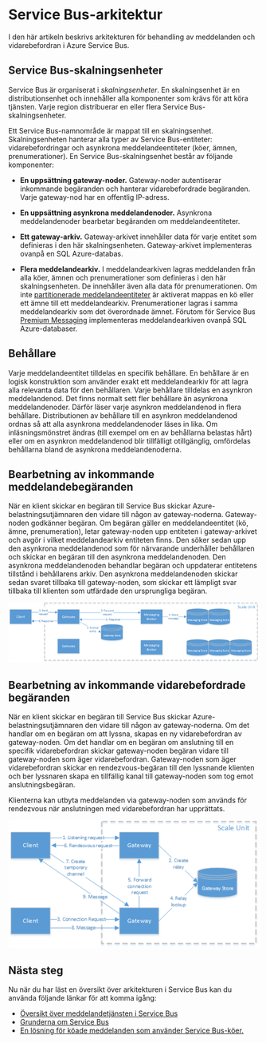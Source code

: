 <properties 
    pageTitle="Service Bus-arkitektur | Microsoft Azure"
    description="Här beskrivs arkitekturen för behandling av meddelanden och vidarebefordran i Azure Service Bus."
    services="service-bus"
    documentationCenter="na"
    authors="sethmanheim"
    manager="timlt"
    editor="" />
<tags 
    ms.service="service-bus"
    ms.devlang="na"
    ms.topic="get-started-article"
    ms.tgt_pltfrm="na"
    ms.workload="na"
    ms.date="07/11/2016"
    ms.author="sethm" />

# Service Bus-arkitektur

I den här artikeln beskrivs arkitekturen för behandling av meddelanden och vidarebefordran i Azure Service Bus.

## Service Bus-skalningsenheter

Service Bus är organiserat i *skalningsenheter*. En skalningsenhet är en distributionsenhet och innehåller alla komponenter som krävs för att köra tjänsten. Varje region distribuerar en eller flera Service Bus-skalningsenheter.

Ett Service Bus-namnområde är mappat till en skalningsenhet. Skalningsenheten hanterar alla typer av Service Bus-entiteter: vidarebefordringar och asynkrona meddelandeentiteter (köer, ämnen, prenumerationer). En Service Bus-skalningsenhet består av följande komponenter:

- **En uppsättning gateway-noder.** Gateway-noder autentiserar inkommande begäranden och hanterar vidarebefordrade begäranden. Varje gateway-nod har en offentlig IP-adress.

- **En uppsättning asynkrona meddelandenoder.** Asynkrona meddelandenoder bearbetar begäranden om meddelandeentiteter.

- **Ett gateway-arkiv.** Gateway-arkivet innehåller data för varje entitet som definieras i den här skalningsenheten. Gateway-arkivet implementeras ovanpå en SQL Azure-databas.

- **Flera meddelandearkiv.** I meddelandearkiven lagras meddelanden från alla köer, ämnen och prenumerationer som definieras i den här skalningsenheten. De innehåller även alla data för prenumerationen. Om inte [partitionerade meddelandeentiteter](service-bus-partitioning.md) är aktiverat mappas en kö eller ett ämne till ett meddelandearkiv. Prenumerationer lagras i samma meddelandearkiv som det överordnade ämnet. Förutom för Service Bus [Premium Messaging](service-bus-premium-messaging.md) implementeras meddelandearkiven ovanpå SQL Azure-databaser.

## Behållare

Varje meddelandeentitet tilldelas en specifik behållare. En behållare är en logisk konstruktion som använder exakt ett meddelandearkiv för att lagra alla relevanta data för den behållaren. Varje behållare tilldelas en asynkron meddelandenod. Det finns normalt sett fler behållare än asynkrona meddelandenoder. Därför läser varje asynkron meddelandenod in flera behållare. Distributionen av behållare till en asynkron meddelandenod ordnas så att alla asynkrona meddelandenoder läses in lika. Om inläsningsmönstret ändras (till exempel om en av behållarna  belastas hårt) eller om en asynkron meddelandenod blir tillfälligt otillgänglig, omfördelas behållarna bland de asynkrona meddelandenoderna.

## Bearbetning av inkommande meddelandebegäranden

När en klient skickar en begäran till Service Bus skickar Azure-belastningsutjämnaren den vidare till någon av gateway-noderna. Gateway-noden godkänner begäran. Om begäran gäller en meddelandeentitet (kö, ämne, prenumeration), letar gateway-noden upp entiteten i gateway-arkivet och avgör i vilket meddelandearkiv entiteten finns. Den söker sedan upp den asynkrona meddelandenod som för närvarande underhåller behållaren och skickar en begäran till den asynkrona meddelandenoden. Den asynkrona meddelandenoden behandlar begäran och uppdaterar entitetens tillstånd i behållarens arkiv. Den asynkrona meddelandenoden skickar sedan svaret tillbaka till gateway-noden, som skickar ett lämpligt svar tillbaka till klienten som utfärdade den ursprungliga begäran.

![Bearbetning av inkommande meddelandebegäranden](./media/service-bus-architecture/IC690644.png)

## Bearbetning av inkommande vidarebefordrade begäranden

När en klient skickar en begäran till Service Bus skickar Azure-belastningsutjämnaren den vidare till någon av gateway-noderna. Om det handlar om en begäran om att lyssna, skapas en ny vidarebefordran av gateway-noden. Om det handlar om en begäran om anslutning till en specifik vidarebefordran skickar gateway-noden begäran vidare till gateway-noden som äger vidarebefordran. Gateway-noden som äger vidarebefordran skickar en rendezvous-begäran till den lyssnande klienten och ber lyssnaren skapa en tillfällig kanal till gateway-noden som tog emot anslutningsbegäran.

Klienterna kan utbyta meddelanden via gateway-noden som används för rendezvous när anslutningen med vidarebefordran har upprättats.

![Bearbetning av inkommande begäranden om vidarebefordran](./media/service-bus-architecture/IC690645.png)

## Nästa steg

Nu när du har läst en översikt över arkitekturen i Service Bus kan du använda följande länkar för att komma igång:

- [Översikt över meddelandetjänsten i Service Bus](service-bus-messaging-overview.md)
- [Grunderna om Service Bus](service-bus-fundamentals-hybrid-solutions.md)
- [En lösning för köade meddelanden som använder Service Bus-köer.](service-bus-dotnet-multi-tier-app-using-service-bus-queues.md)



<!--HONumber=sep16_HO1-->


